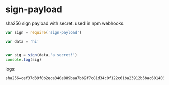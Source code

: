 # sign-payload
sha256 sign payload with secret. used in npm webhooks.

```js
var sign = require('sign-payload')

var data = 'hi'


var sig = sign(data,'a secret!')
console.log(sig)

```

logs:

```
sha256=cef37d39f0b2eca340e889baa7bb9f7c81d34c0f122c61ba23912b5bac601403
```
